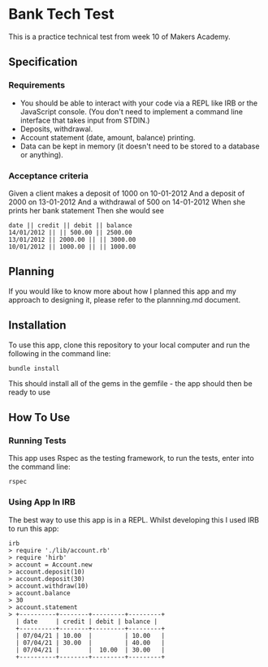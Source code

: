 # Bank Tech Test

This is a practice technical test from week 10 of Makers Academy.

## Specification

### Requirements

- You should be able to interact with your code via a REPL like IRB or the JavaScript console. (You don't need to implement a command line interface that takes input from STDIN.)
- Deposits, withdrawal.
- Account statement (date, amount, balance) printing.
- Data can be kept in memory (it doesn't need to be stored to a database or anything).

### Acceptance criteria

Given a client makes a deposit of 1000 on 10-01-2012
And a deposit of 2000 on 13-01-2012
And a withdrawal of 500 on 14-01-2012
When she prints her bank statement
Then she would see

```
date || credit || debit || balance
14/01/2012 || || 500.00 || 2500.00
13/01/2012 || 2000.00 || || 3000.00
10/01/2012 || 1000.00 || || 1000.00
```
## Planning

If you would like to know more about how I planned this app and my approach to designing it, please refer to the plannning.md document.

## Installation

To use this app, clone this repository to your local computer and run the following in the command line:

    bundle install

This should install all of the gems in the gemfile - the app should then be ready to use

## How To Use

### Running Tests

This app uses Rspec as the testing framework, to run the tests, enter into the command line:

    rspec

### Using App In IRB

The best way to use this app is in a REPL. Whilst developing this I used IRB to run this app:

    irb 
    > require './lib/account.rb'
    > require 'hirb'
    > account = Account.new
    > account.deposit(10)
    > account.deposit(30)
    > account.withdraw(10)
    > account.balance
    > 30
    > account.statement
    > +----------+--------+---------+---------+
      | date     | credit | debit | balance |
      +----------+--------+---------+---------+
      | 07/04/21 | 10.00  |         | 10.00   |
      | 07/04/21 | 30.00  |         | 40.00   |
      | 07/04/21 |        |  10.00  | 30.00   |
      +----------+--------+---------+---------+